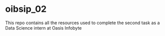 # oibsip_02
This repo contains all the resources used to complete the second task as a Data Science intern at Oasis Infobyte
